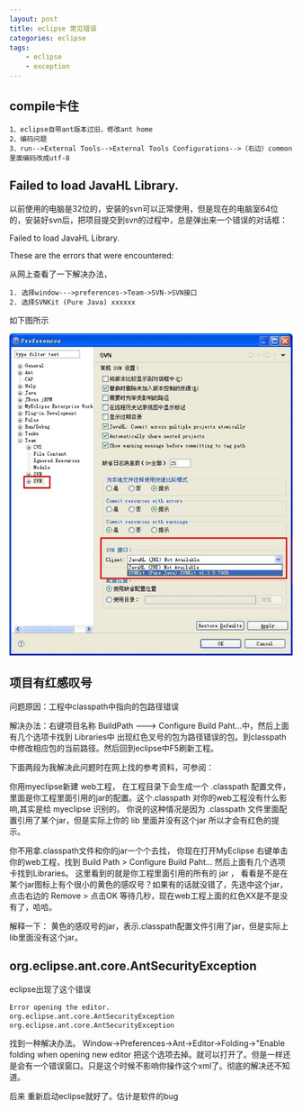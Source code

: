 ```yaml
---
layout: post
title: eclipse 常见错误
categories: eclipse
tags: 
    - eclipse
    - exception
---
```


## compile卡住

    1、eclipse自带ant版本过旧，修改ant home
    2、编码问题
    3、run-->External Tools-->External Tools Configurations-->（右边）common里面编码改成utf-8

## Failed to load JavaHL Library.

以前使用的电脑是32位的，安装的svn可以正常使用，但是现在的电脑室64位的，安装好svn后，把项目提交到svn的过程中，总是弹出来一个错误的对话框：

Failed to load JavaHL Library. 

These are the errors that were encountered: 

从网上查看了一下解决办法，

    1. 选择window--->preferences->Team->SVN->SVN接口
    2. 选择SVNKit (Pure Java) xxxxxx

如下图所示

<img src="/media/img/eclipse-exception-1.jpg">

## 项目有红感叹号

问题原因：工程中classpath中指向的包路径错误

解决办法：右键项目名称 BuildPath ---> Configure Build Paht...中，然后上面有几个选项卡找到 Libraries中 出现红色叉号的包为路径错误的包。到classpath中修改相应包的当前路径。然后回到eclipse中F5刷新工程。

下面两段为我解决此问题时在网上找的参考资料，可参阅：

你用myeclipse新建 web工程， 在工程目录下会生成一个 .classpath 配置文件， 里面是你工程里面引用的jar的配置。这个.classpath 对你的web工程没有什么影响,其实是给 myeclipse 识别的。 你说的这种情况是因为 .classpath 文件里面配置引用了某个jar，但是实际上你的 lib 里面并没有这个jar 所以才会有红色的提示。 

你不用拿.classpath文件和你的jar一个个去找， 你现在打开MyEclipse 右键单击你的web工程，找到 Build Path > Configure Build Paht... 然后上面有几个选项卡找到Libraries。  这里看到的就是你工程里面引用的所有的 jar ， 看看是不是在某个jar图标上有个很小的黄色的感叹号？如果有的话就没错了，先选中这个jar， 点击右边的 Remove  > 点击OK 等待几秒，现在web工程上面的红色XX是不是没有了，哈哈。 

解释一下： 黄色的感叹号的jar，表示.classpath配置文件引用了jar，但是实际上lib里面没有这个jar。

## org.eclipse.ant.core.AntSecurityException  

eclipse出现了这个错误

    Error opening the editor.
    org.eclipse.ant.core.AntSecurityException
    org.eclipse.ant.core.AntSecurityException

找到一种解决办法。 Window->Preferences->Ant->Editor->Folding->"Enable folding when opening new editor 把这个选项去掉。就可以打开了。但是一样还是会有一个错误窗口。只是这个时候不影响你操作这个xml了。彻底的解决还不知道。

后来 重新启动eclipse就好了。估计是软件的bug


